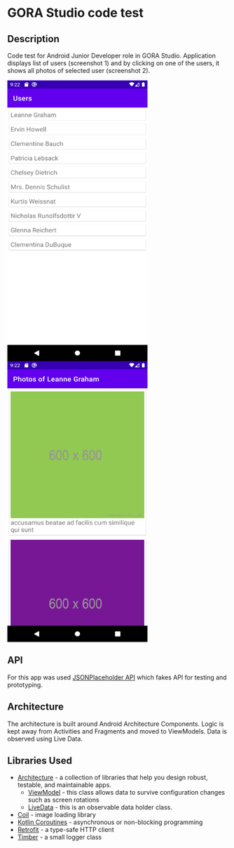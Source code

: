 # GORA Studio code test

## Description

Code test for Android Junior Developer role in GORA Studio. Application displays list of users (screenshot 1)
and by clicking on one of the users, it shows all photos of selected user (screenshot 2).

<div>
  <img align="center" src="./screenshots/Screenshot_users.png" alt="Screenshot 1 - users" height="640" width="320">
  <img align="center" src="./screenshots/Screenshot_photos.png" alt="Screenshot 2 - user's photos" height="640" width="320">
</div>

## API

For this app was used [JSONPlaceholder API](http://jsonplaceholder.typicode.com/) which fakes API for testing and
prototyping.

## Architecture

The architecture is built around Android Architecture Components. Logic is kept away from Activities and Fragments and
moved to ViewModels. Data is observed using Live Data.

## Libraries Used

* [Architecture](https://developer.android.com/topic/libraries/architecture) - a collection of libraries that help you
  design robust, testable, and maintainable apps.
    * [ViewModel](https://developer.android.com/topic/libraries/architecture/viewmodel) - this class allows data to
      survive configuration changes such as screen rotations
    * [LiveData](https://developer.android.com/topic/libraries/architecture/livedata) - this is an observable data
      holder class.
* [Coil](https://coil-kt.github.io/coil/) - image loading library
* [Kotlin Coroutines](https://kotlinlang.org/docs/reference/coroutines-overview.html) - asynchronous or non-blocking
  programming
* [Retrofit](https://square.github.io/retrofit/) - a type-safe HTTP client
* [Timber](https://github.com/JakeWharton/timber) - a small logger class


